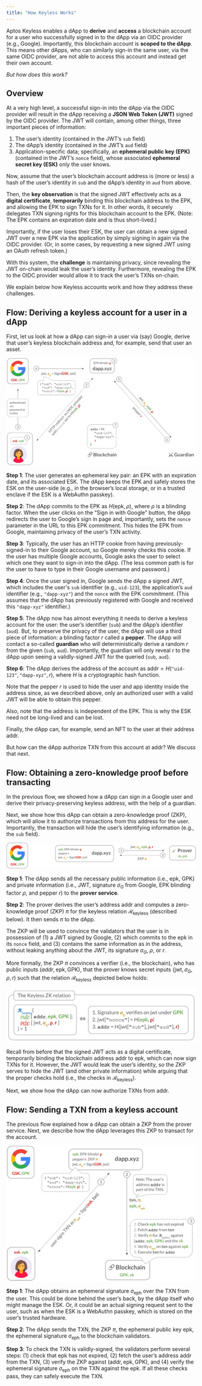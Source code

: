 ```yaml
---
title: "How Keyless Works"
---
```


Aptos Keyless enables a dApp to **derive** and **access** a blockchain account for a user who successfully signed in to the dApp via an OIDC provider (e.g., Google). Importantly, this blockchain account is **scoped to the dApp**. This means other dApps, who can similarly sign-in the same user, via the same OIDC provider, are not able to access this account and instead get their own account.

_But how does this work?_

## Overview

At a very high level, a successful sign-in into the dApp via the OIDC provider will result in the dApp receiving a **JSON Web Token (JWT)** signed by the OIDC provider. The JWT will contain, among other things, three important pieces of information:

1. The user’s identity (contained in the JWT’s `sub` field)
2. The dApp’s identity (contained in the JWT’s `aud` field)
3. Application-specific data; specifically, an **ephemeral public key (EPK)** (contained in the JWT’s `nonce` field), whose associated **ephemeral secret key (ESK)** only the user knows.

Now, assume that the user’s blockchain account address is (more or less) a hash of the user’s identity in `sub` and the dApp’s identity in `aud` from above.

Then, the **key observation** is that the signed JWT effectively acts as a **digital certificate**, **temporarily** binding this blockchain address to the EPK, and allowing the EPK to sign TXNs for it. In other words, it securely delegates TXN signing rights for this blockchain account to the EPK. (Note: The EPK contains an expiration date and is thus short-lived.)

Importantly, if the user loses their ESK, the user can obtain a new signed JWT over a new EPK via the application by simply signing in again via the OIDC provider. (Or, in some cases, by requesting a new signed JWT using an OAuth refresh token.)

With this system, the **challenge** is maintaining privacy, since revealing the JWT on-chain would leak the user’s identity. Furthermore, revealing the EPK to the OIDC provider would allow it to track the user’s TXNs on-chain.

We explain below how Keyless accounts work and how they address these challenges.

## Flow: Deriving a keyless account for a user in a dApp

First, let us look at how a dApp can sign-in a user via (say) Google, derive that user’s keyless blockchain address and, for example, send that user an asset.

![Keyless account diagram](../../static/aptos-keyless/keyless-account.png "Keyless account diagram")

**Step 1**: The user generates an ephemeral key pair: an EPK with an expiration date, and its associated ESK. The dApp keeps the EPK and safely stores the ESK on the user-side (e.g., in the browser’s local storage, or in a trusted enclave if the ESK is a WebAuthn passkey).

**Step 2**: The dApp commits to the EPK as $H(\mathsf{epk}, \rho)$, where $\rho$ is a blinding factor. When the user clicks on the “Sign in with Google” button, the dApp redirects the user to Google’s sign in page and, importantly, sets the `nonce` parameter in the URL to this EPK commitment. This hides the EPK from Google, maintaining privacy of the user’s TXN activity.

**Step 3**: Typically, the user has an HTTP cookie from having previously-signed-in to their Google account, so Google merely checks this cookie. If the user has multiple Google accounts, Google asks the user to select which one they want to sign-in into the dApp. (The less common path is for the user to have to type in their Google username and password.)

**Step 4**: Once the user signed in, Google sends the dApp a signed JWT, which includes the user's `sub` identifier (e.g., `uid-123`), the application’s `aud` identifier (e.g., `"dapp-xyz"`) and the `nonce` with the EPK commitment. (This assumes that the dApp has previously registered with Google and received this `"dapp-xyz"` identifier.)

**Step 5**: The dApp now has almost everything it needs to derive a keyless account for the user: the user’s identifier (`sub`) and the dApp’s identifier (`aud`). But, to preserve the privacy of the user, the dApp will use a third piece of information: a blinding factor $r$ called a **pepper**. The dApp will contact a so-called **guardian** who will deterministically derive a random $r$ from the given (`sub`, `aud`). Importantly, the guardian will only reveal $r$ to the dApp upon seeing a validly-signed JWT for the queried (`sub`, `aud`).

**Step 6**: The dApp derives the address of the account as $\mathsf{addr} = H(\texttt{"uid-123"}, \texttt{"dapp-xyz"}, r)$, where $H$ is a cryptographic hash function.

Note that the pepper $r$ is used to hide the user and app identity inside the address since, as we described above, only an authorized user with a valid JWT will be able to obtain this pepper.

Also, note that the address is independent of the EPK. This is why the ESK need not be long-lived and can be lost.

Finally, the dApp can, for example, send an NFT to the user at their address $\mathsf{addr}$.

But how can the dApp authorize TXN from this account at $\mathsf{addr}$? We discuss that next.

## Flow: Obtaining a zero-knowledge proof before transacting

In the previous flow, we showed how a dApp can sign in a Google user and derive their privacy-preserving keyless address, with the help of a guardian.

Next, we show how this dApp can obtain a zero-knowledge proof (ZKP), which will allow it to authorize transactions from this address for the user. Importantly, the transaction will hide the user’s identifying information (e.g., the `sub` field).

![Keyless proof diagram](../../static/aptos-keyless/keyless-proof.png "Keyless proof diagram")

**Step 1**: The dApp sends all the necessary public information (i.e., $\mathsf{epk}$, $\mathsf{GPK}$) and private information (i.e., JWT, signature $\sigma_G$ from Google, EPK blinding factor $\rho$, and pepper $r$) to the **prover service**.

**Step 2**: The prover derives the user’s address addr and computes a zero-knowledge proof (ZKP) $\pi$ for the keyless relation $\mathcal{R}_\mathsf{keyless}$ (described below). It then sends $\pi$ to the dApp.

The ZKP will be used to convince the validators that the user is in possession of (1) a JWT signed by Google, (2) which commits to the $\mathsf{epk}$ in its `nonce` field, and (3) contains the same information as in the address, without leaking anything about the JWT, its signature $\sigma_G$, $\rho$, or $r$.

More formally, the ZKP $\pi$ convinces a verifier (i.e., the blockchain), who has public inputs $(addr, \mathsf{epk}, \mathsf{GPK})$, that the prover knows secret inputs $(\mathsf{jwt}, \sigma_G, \rho, r)$ such that the relation $\mathcal{R}_\mathsf{keyless}$ depicted below holds:

![Keyless relation diagram](../../static/aptos-keyless/keyless_relation.png "Keyless relation diagram")

Recall from before that the signed JWT acts as a digital certificate, temporarily binding the blockchain address $\mathsf{addr}$ to $\mathsf{epk}$, which can now sign TXNs for it. However, the JWT would leak the user’s identity, so the ZKP serves to hide the JWT (and other private information) while arguing that the proper checks hold (i.e., the checks in $\mathcal{R}_\mathsf{keyless}$).

Next, we show how the dApp can now authorize TXNs from $\mathsf{addr}$.

## Flow: Sending a TXN from a keyless account

The previous flow explained how a dApp can obtain a ZKP from the prover service. Next, we describe how the dApp leverages this ZKP to transact for the account.

![Keyless signing diagram](../../static/aptos-keyless/keyless-signing.png "Keyless signing diagram")

**Step 1**: The dApp obtains an ephemeral signature $\sigma_\mathsf{eph}$ over the TXN from the user. This could be done behind the user’s back, by the dApp itself who might manage the ESK. Or, it could be an actual signing request sent to the user, such as when the ESK is a WebAuthn passkey, which is stored on the user’s trusted hardware.

**Step 2**: The dApp sends the TXN, the ZKP $\pi$, the ephemeral public key $\mathsf{epk}$, the ephemeral signature $\sigma_\mathsf{eph}$  to the blockchain validators.

**Step 3**: To check the TXN is validly-signed, the validators perform several steps: (1) check that $\mathsf{epk}$ has not expired, (2) fetch the user’s address $\mathsf{addr}$ from the TXN, (3) verify the ZKP against $(\mathsf{addr}, \mathsf{epk}, \mathsf{GPK})$, and (4) verify the ephemeral signature $\sigma_\mathsf{eph}$ on the TXN against the $\mathsf{epk}$. If all these checks pass, they can safely execute the TXN.
